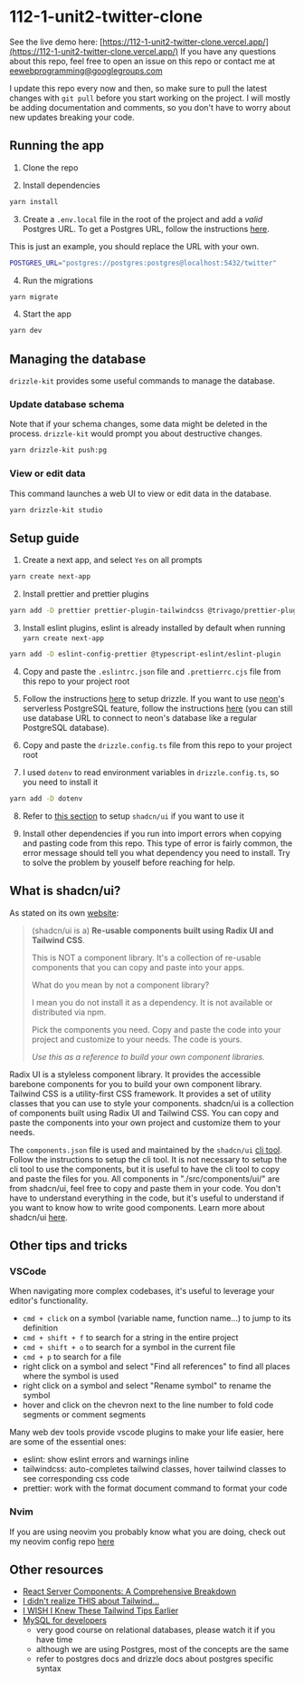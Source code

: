 # 112-1-unit2-twitter-clone

See the live demo here: [https://112-1-unit2-twitter-clone.vercel.app/](https://112-1-unit2-twitter-clone.vercel.app/)
If you have any questions about this repo, feel free to open an issue on this repo or contact me at [eewebprogramming@googlegroups.com](mailto:eewebprogramming@googlegroups.com?subject=twitter-clone%20question)

I update this repo every now and then, so make sure to pull the latest changes with `git pull` before you start working on the project. I will mostly be adding documentation and comments, so you don't have to worry about new updates breaking your code.

## Running the app

1. Clone the repo

2. Install dependencies

```bash
yarn install
```

3. Create a `.env.local` file in the root of the project and add a _valid_ Postgres URL. To get a Postgres URL, follow the instructions [here](https://ric2k1.notion.site/Free-postgresql-tutorial-f99605d5c5104acc99b9edf9ab649199?pvs=4).

This is just an example, you should replace the URL with your own.

```bash
POSTGRES_URL="postgres://postgres:postgres@localhost:5432/twitter"
```

4. Run the migrations

```bash
yarn migrate
```

4. Start the app

```bash
yarn dev
```

## Managing the database

`drizzle-kit` provides some useful commands to manage the database.

### Update database schema

Note that if your schema changes, some data might be deleted in the process. `drizzle-kit` would prompt you about destructive changes.

```bash
yarn drizzle-kit push:pg
```

### View or edit data

This command launches a web UI to view or edit data in the database.

```bash
yarn drizzle-kit studio
```

## Setup guide

1. Create a next app, and select `Yes` on all prompts

```bash
yarn create next-app
```

2. Install prettier and prettier plugins

```bash
yarn add -D prettier prettier-plugin-tailwindcss @trivago/prettier-plugin-sort-imports
```

3. Install eslint plugins, eslint is already installed by default when running `yarn create next-app`

```bash
yarn add -D eslint-config-prettier @typescript-eslint/eslint-plugin
```

4. Copy and paste the `.eslintrc.json` file and `.prettierrc.cjs` file from this repo to your project root

5. Follow the instructions [here](https://orm.drizzle.team/docs/quick-postgresql/node-postgres) to setup drizzle. If you want to use [neon](https://neon.tech/)'s serverless PostgreSQL feature, follow the instructions [here](https://orm.drizzle.team/docs/quick-postgresql/neon) (you can still use database URL to connect to neon's database like a regular PostgreSQL database).

6. Copy and paste the `drizzle.config.ts` file from this repo to your project root

7. I used `dotenv` to read environment variables in `drizzle.config.ts`, so you need to install it

```bash
yarn add -D dotenv
```

8. Refer to [this section](#what-is-shadcnui) to setup `shadcn/ui` if you want to use it

9. Install other dependencies if you run into import errors when copying and pasting code from this repo. This type of error is fairly common, the error message should tell you what dependency you need to install. Try to solve the problem by youself before reaching for help.

## What is shadcn/ui?

As stated on its own [website](https://ui.shadcn.com/docs):

> (shadcn/ui is a) **Re-usable components built using Radix UI and Tailwind CSS**.
>
> This is NOT a component library. It's a collection of re-usable components that you can copy and paste into your apps.
>
> What do you mean by not a component library?
>
> I mean you do not install it as a dependency. It is not available or distributed via npm.
>
> Pick the components you need. Copy and paste the code into your project and customize to your needs. The code is yours.
>
> _Use this as a reference to build your own component libraries._

Radix UI is a styleless component library. It provides the accessible barebone components for you to build your own component library. Tailwind CSS is a utility-first CSS framework. It provides a set of utility classes that you can use to style your components. shadcn/ui is a collection of components built using Radix UI and Tailwind CSS. You can copy and paste the components into your own project and customize them to your needs.

The `components.json` file is used and maintained by the `shadcn/ui` [cli tool](https://ui.shadcn.com/docs/cli). Follow the instructions to setup the cli tool. It is not necessary to setup the cli tool to use the components, but it is useful to have the cli tool to copy and paste the files for you. All components in "./src/components/ui/" are from shadcn/ui, feel free to copy and paste them in your code. You don't have to understand everything in the code, but it's useful to understand if you want to know how to write good components. Learn more about shadcn/ui [here](https://ui.shadcn.com/).

## Other tips and tricks

### VSCode

When navigating more complex codebases, it's useful to leverage your editor's functionality.

- `cmd + click` on a symbol (variable name, function name...) to jump to its definition
- `cmd + shift + f` to search for a string in the entire project
- `cmd + shift + o` to search for a symbol in the current file
- `cmd + p` to search for a file
- right click on a symbol and select "Find all references" to find all places where the symbol is used
- right click on a symbol and select "Rename symbol" to rename the symbol
- hover and click on the chevron next to the line number to fold code segments or comment segments

Many web dev tools provide vscode plugins to make your life easier, here are some of the essential ones:

- eslint: show eslint errors and warnings inline
- tailwindcss: auto-completes tailwind classes, hover tailwind classes to see corresponding css code
- prettier: work with the format document command to format your code

### Nvim

If you are using neovim you probably know what you are doing, check out my neovim config repo [here](https://github.com/madmaxieee/nvim)

## Other resources

- [React Server Components: A Comprehensive Breakdown](https://www.youtube.com/watch?v=VIwWgV3Lc6s)
- [I didn't realize THIS about Tailwind...](https://www.youtube.com/watch?v=ZuLn42merAg)
- [I WISH I Knew These Tailwind Tips Earlier](https://www.youtube.com/watch?v=QBajvZaWLXs)
- [MySQL for developers](https://planetscale.com/learn/courses/mysql-for-developers/introduction/course-introduction)
  - very good course on relational databases, please watch it if you have time
  - although we are using Postgres, most of the concepts are the same
  - refer to postgres docs and drizzle docs about postgres specific syntax
